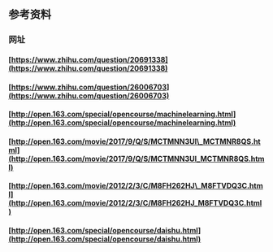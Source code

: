 ## 

## 参考资料

### 网址

#### [https://www.zhihu.com/question/20691338](https://www.zhihu.com/question/20691338)

#### [https://www.zhihu.com/question/26006703](https://www.zhihu.com/question/26006703)

#### [http://open.163.com/special/opencourse/machinelearning.html](http://open.163.com/special/opencourse/machinelearning.html)

#### [http://open.163.com/movie/2017/9/Q/S/MCTMNN3UI\_MCTMNR8QS.html](http://open.163.com/movie/2017/9/Q/S/MCTMNN3UI_MCTMNR8QS.html)

#### [http://open.163.com/movie/2012/2/3/C/M8FH262HJ\_M8FTVDQ3C.html](http://open.163.com/movie/2012/2/3/C/M8FH262HJ_M8FTVDQ3C.html)

#### [http://open.163.com/special/opencourse/daishu.html](http://open.163.com/special/opencourse/daishu.html)



